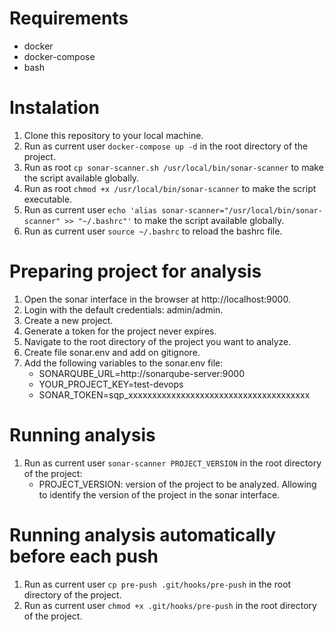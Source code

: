 # Requirements
- docker
- docker-compose
- bash

# Instalation
1. Clone this repository to your local machine.
2. Run as current user `docker-compose up -d` in the root directory of the project.
3. Run as root `cp sonar-scanner.sh /usr/local/bin/sonar-scanner` to make the script available globally.
4. Run as root `chmod +x /usr/local/bin/sonar-scanner` to make the script executable.
5. Run as current user `echo 'alias sonar-scanner="/usr/local/bin/sonar-scanner" >> "~/.bashrc"'` to make the script available globally.
6. Run as current user `source ~/.bashrc` to reload the bashrc file.

# Preparing project for analysis
1. Open the sonar interface in the browser at http://localhost:9000.
2. Login with the default credentials: admin/admin.
3. Create a new project.
4. Generate a token for the project never expires.
5. Navigate to the root directory of the project you want to analyze.
6. Create file sonar.env and add on gitignore.
7. Add the following variables to the sonar.env file:
    - SONARQUBE_URL=http://sonarqube-server:9000
    - YOUR_PROJECT_KEY=test-devops
    - SONAR_TOKEN=sqp_xxxxxxxxxxxxxxxxxxxxxxxxxxxxxxxxxxxxxx

# Running analysis
1. Run as current user `sonar-scanner PROJECT_VERSION` in the root directory of the project:
    - PROJECT_VERSION: version of the project to be analyzed. Allowing to identify the version of the project in the sonar interface.

# Running analysis automatically before each push
1. Run as current user `cp pre-push .git/hooks/pre-push` in the root directory of the project.
2. Run as current user `chmod +x .git/hooks/pre-push` in the root directory of the project.
